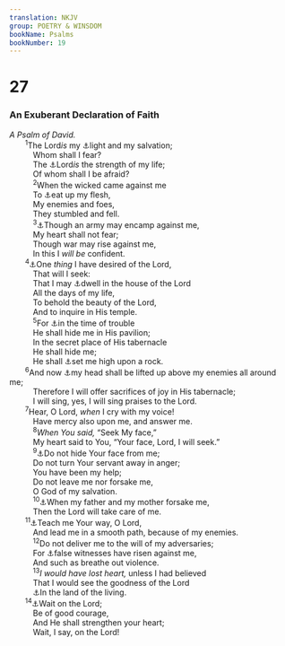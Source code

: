 ```yaml
---
translation: NKJV
group: POETRY & WINSDOM
bookName: Psalms 
bookNumber: 19
---
```


<div class="title"><h1>27</h1><h3>An Exuberant Declaration of Faith</h3><i>A Psalm of David.</i></div>
<span class="verse thi_27_1">  <sup>1</sup>The Lord<i>is</i> my <a data-toggle="tooltip" data-placement="bottom" title="Ps. 18:28; 84:11; (Is. 60:19, 20; Mic. 7:8)">⚓</a>light and my salvation;<br/>   Whom shall I fear?<br/>   The <a data-toggle="tooltip" data-placement="bottom" title="Ex. 15:2; Ps. 62:7; 118:14; Is. 12:2; 33:2">⚓</a>Lord<i>is</i> the strength of my life;<br/>   Of whom shall I be afraid?<br/></span>
<span class="verse thi_27_2">   <sup>2</sup>When the wicked came against me<br/>   To <a data-toggle="tooltip" data-placement="bottom" title="Ps. 14:4">⚓</a>eat up my flesh,<br/>   My enemies and foes,<br/>   They stumbled and fell.<br/></span>
<span class="verse thi_27_3">   <sup>3</sup><a data-toggle="tooltip" data-placement="bottom" title="Ps. 3:6">⚓</a>Though an army may encamp against me,<br/>   My heart shall not fear;<br/>   Though war may rise against me,<br/>   In this I <i>will</i> <i>be</i> confident.<br/></span>
<span class="verse thi_27_4">  <sup>4</sup><a data-toggle="tooltip" data-placement="bottom" title="Ps. 26:8; 65:4">⚓</a>One <i>thing</i> I have desired of the Lord,<br/>   That will I seek:<br/>   That I may <a data-toggle="tooltip" data-placement="bottom" title="Luke 2:37">⚓</a>dwell in the house of the Lord<br/>   All the days of my life,<br/>   To behold the beauty of the Lord,<br/>   And to inquire in His temple.<br/></span>
<span class="verse thi_27_5">   <sup>5</sup>For <a data-toggle="tooltip" data-placement="bottom" title="Ps. 31:20; 91:1">⚓</a>in the time of trouble<br/>   He shall hide me in His pavilion;<br/>   In the secret place of His tabernacle<br/>   He shall hide me;<br/>   He shall <a data-toggle="tooltip" data-placement="bottom" title="Ps. 40:2">⚓</a>set me high upon a rock.<br/></span>
<span class="verse thi_27_6">  <sup>6</sup>And now <a data-toggle="tooltip" data-placement="bottom" title="Ps. 3:3">⚓</a>my head shall be lifted up above my enemies all around me;<br/>   Therefore I will offer sacrifices of joy in His tabernacle;<br/>   I will sing, yes, I will sing praises to the Lord.<br/></span>
<span class="verse thi_27_7">  <sup>7</sup>Hear, O Lord, <i>when</i> I cry with my voice!<br/>   Have mercy also upon me, and answer me.<br/></span>
<span class="verse thi_27_8">   <sup>8</sup><i>When</i> <i>You</i> <i>said,</i> “Seek My face,”<br/>   My heart said to You, “Your face, Lord, I will seek.”<br/></span>
<span class="verse thi_27_9">   <sup>9</sup><a data-toggle="tooltip" data-placement="bottom" title="Ps. 69:17; 143:7">⚓</a>Do not hide Your face from me;<br/>   Do not turn Your servant away in anger;<br/>   You have been my help;<br/>   Do not leave me nor forsake me,<br/>   O God of my salvation.<br/></span>
<span class="verse thi_27_10">   <sup>10</sup><a data-toggle="tooltip" data-placement="bottom" title="Is. 49:15">⚓</a>When my father and my mother forsake me,<br/>   Then the Lord will take care of me.<br/></span>
<span class="verse thi_27_11">  <sup>11</sup><a data-toggle="tooltip" data-placement="bottom" title="Ps. 25:4; 86:11; 119:33">⚓</a>Teach me Your way, O Lord,<br/>   And lead me in a smooth path, because of my enemies.<br/></span>
<span class="verse thi_27_12">   <sup>12</sup>Do not deliver me to the will of my adversaries;<br/>   For <a data-toggle="tooltip" data-placement="bottom" title="Deut. 19:18; Ps. 35:11; Matt. 26:60; Mark 14:56; John 19:33">⚓</a>false witnesses have risen against me,<br/>   And such as breathe out violence.<br/></span>
<span class="verse thi_27_13">   <sup>13</sup><i>I</i> <i>would</i> <i>have</i> <i>lost</i> <i>heart,</i> unless I had believed<br/>   That I would see the goodness of the Lord<br/>   <a data-toggle="tooltip" data-placement="bottom" title="Job 28:13; Ps. 52:5; 116:9; 142:5; Is. 38:11; Jer. 11:19; Ezek. 26:20">⚓</a>In the land of the living.<br/></span>
<span class="verse thi_27_14">  <sup>14</sup><a data-toggle="tooltip" data-placement="bottom" title="Ps. 25:3; 37:34; 40:1; 62:5; 130:5; Prov. 20:22; Is. 25:9; (Hab. 2:3)">⚓</a>Wait on the Lord;<br/>   Be of good courage,<br/>   And He shall strengthen your heart;<br/>   Wait, I say, on the Lord!<br/></span>
